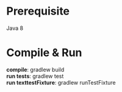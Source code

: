 # Prerequisite
Java 8
# Compile & Run
**compile**: gradlew build \
**run tests**: gradlew test \
**run texttestFixture**: gradlew runTestFixture


